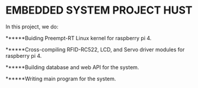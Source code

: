 # EMBEDDED SYSTEM PROJECT HUST

In this project, we do:

******Buiding Preempt-RT Linux kernel for raspberry pi 4.

******Cross-compiling RFID-RC522, LCD, and Servo driver modules for raspberry pi 4.

******Building database and web API for the system.

******Writing main program for the system.
